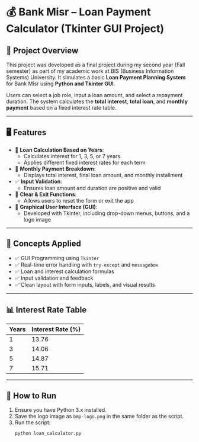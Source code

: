 # 💰 Bank Misr – Loan Payment Calculator (Tkinter GUI Project)

## 📌 Project Overview

This project was developed as a final project during my second year (Fall semester) as part of my academic work at BIS (Business Information Systems) University. It simulates a basic **Loan Payment Planning System** for Bank Misr using **Python and Tkinter GUI**.

Users can select a job role, input a loan amount, and select a repayment duration. The system calculates the **total interest**, **total loan**, and **monthly payment** based on a fixed interest rate table.

---

## 🖥️ Features

- 🧮 **Loan Calculation Based on Years**:
  - Calculates interest for 1, 3, 5, or 7 years
  - Applies different fixed interest rates for each term
- 🧾 **Monthly Payment Breakdown**:
  - Displays total interest, final loan amount, and monthly installment
- ✅ **Input Validation**:
  - Ensures loan amount and duration are positive and valid
- 🧼 **Clear & Exit Functions**:
  - Allows users to reset the form or exit the app
- 🎨 **Graphical User Interface (GUI)**:
  - Developed with Tkinter, including drop-down menus, buttons, and a logo image

---

## 🧠 Concepts Applied

- ✅ GUI Programming using `Tkinter`
- ✅ Real-time error handling with `try-except` and `messagebox`
- ✅ Loan and interest calculation formulas
- ✅ Input validation and feedback
- ✅ Clean layout with form inputs, labels, and visual results

---

## 📊 Interest Rate Table

| Years | Interest Rate (%) |
|-------|-------------------|
| 1     | 13.76             |
| 3     | 14.06             |
| 5     | 14.87             |
| 7     | 15.71             |

---

## 🔧 How to Run

1. Ensure you have Python 3.x installed.
2. Save the logo image as `bmp-logo.png` in the same folder as the script.
3. Run the script:
   ```bash
   python loan_calculator.py
